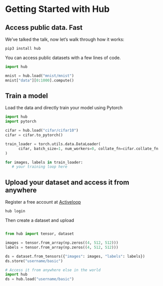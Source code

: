# Getting Started with Hub



## Access public data. Fast

We’ve talked the talk, now let’s walk through how it works: 

```
pip3 install hub
```

You can access public datasets with a few lines of code.

```python
import hub

mnist = hub.load("mnist/mnist")
mnist["data"][0:1000].compute()
```


## Train a model

Load the data and directly train your model using Pytorch

```python
import hub
import pytorch

cifar = hub.load("cifar/cifar10")
cifar = cifar.to_pytorch()

train_loader = torch.utils.data.DataLoader(
      cifar, batch_size=1, num_workers=0, collate_fn=cifar.collate_fn
)

for images, labels in train_loader:
   # your training loop here
```

## Upload your dataset and access it from anywhere

Register a free account at [Activeloop](https://app.activeloop.ai)

```
hub login
```

Then create a dataset and upload

```python

from hub import tensor, dataset

images = tensor.from_array(np.zeros((4, 512, 512)))
labels = tensor.from_array(np.zeros((4, 512, 512)))

ds = dataset.from_tensors({"images": images, "labels": labels})
ds.store("username/basic")

# Access it from anywhere else in the world
import hub
ds = hub.load("username/basic")
```